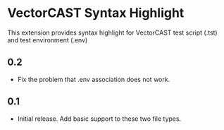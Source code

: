 # VectorCAST Syntax Highlight

This extension provides syntax highlight for VectorCAST test script (.tst) and test environment (.env)

## 0.2

 - Fix the problem that .env association does not work.

## 0.1

- Initial release. Add basic support to these two file types.